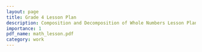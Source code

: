 ```yaml
---
layout: page
title: Grade 4 Lesson Plan
description: Composition and Decomposition of Whole Numbers Lesson Plan
importance: 1
pdf_name: math_lesson.pdf
category: work
---
```


